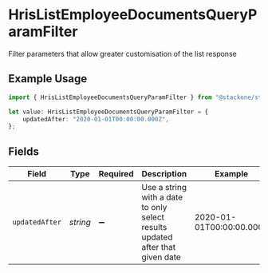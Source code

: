 # HrisListEmployeeDocumentsQueryParamFilter

Filter parameters that allow greater customisation of the list response

## Example Usage

```typescript
import { HrisListEmployeeDocumentsQueryParamFilter } from "@stackone/stackone-client-ts/sdk/models/operations";

let value: HrisListEmployeeDocumentsQueryParamFilter = {
    updatedAfter: "2020-01-01T00:00:00.000Z",
};
```

## Fields

| Field                                                                         | Type                                                                          | Required                                                                      | Description                                                                   | Example                                                                       |
| ----------------------------------------------------------------------------- | ----------------------------------------------------------------------------- | ----------------------------------------------------------------------------- | ----------------------------------------------------------------------------- | ----------------------------------------------------------------------------- |
| `updatedAfter`                                                                | *string*                                                                      | :heavy_minus_sign:                                                            | Use a string with a date to only select results updated after that given date | 2020-01-01T00:00:00.000Z                                                      |